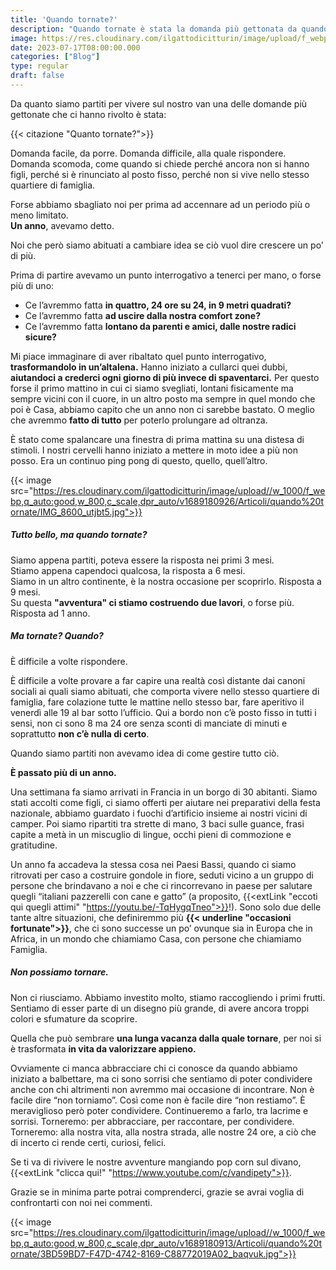 ```yaml
---
title: 'Quando tornate?'
description: "Quando tornate è stata la domanda più gettonata da quando siamo partiti per vivere la nostra vita a bordo di un van. Domanda facile o difficile? Scoprilo in questo articolo."
image: https://res.cloudinary.com/ilgattodicitturin/image/upload/f_webp,q_auto:good,w_800,c_scale,dpr_auto/v1689180920/Articoli/quando%20tornate/IMG_2899_ha372q.jpg
date: 2023-07-17T08:00:00.000
categories: ["Blog"]
type: regular
draft: false
---
```


Da quanto siamo partiti per vivere sul nostro van una delle domande più gettonate che ci hanno rivolto è stata:

{{< citazione "Quanto tornate?">}}

Domanda facile, da porre.
Domanda difficile, alla quale rispondere.
Domanda scomoda, come quando si chiede perché ancora non si hanno figli, perché si è rinunciato al posto fisso, perché non si vive nello stesso quartiere di famiglia. 


Forse abbiamo sbagliato noi per prima ad accennare ad un periodo più o meno limitato.  
**Un anno**, avevamo detto.

Noi che però siamo abituati a cambiare idea se ciò vuol dire crescere un po' di più.

Prima di partire avevamo un punto interrogativo a tenerci per mano, o forse più di uno:

- Ce l’avremmo fatta **in quattro, 24 ore su 24, in 9 metri quadrati?** 
- Ce l’avremmo fatta **ad uscire dalla nostra comfort zone?**
- Ce l’avremmo fatta **lontano da parenti e amici, dalle nostre radici sicure?**

Mi piace immaginare di aver ribaltato quel punto interrogativo, **trasformandolo in un’altalena.**
Hanno iniziato a cullarci quei dubbi, **aiutandoci a crederci ogni giorno di più invece di spaventarci.**
Per questo forse il primo mattino in cui ci siamo svegliati, lontani fisicamente ma sempre vicini con il cuore, in un altro posto ma sempre in quel mondo che poi è Casa, abbiamo capito che un anno non ci sarebbe bastato. O meglio che avremmo **fatto di tutto** per poterlo prolungare ad oltranza. 

È stato come spalancare una finestra di prima mattina su una distesa di stimoli. 
I nostri cervelli hanno iniziato a mettere in moto idee a più non posso. Era un continuo ping pong di questo, quello, quell’altro.

{{< image src="https://res.cloudinary.com/ilgattodicitturin/image/upload//w_1000/f_webp,q_auto:good,w_800,c_scale,dpr_auto/v1689180926/Articoli/quando%20tornate/IMG_8600_utjbt5.jpg">}}


##### Tutto bello, ma quando tornate? 

Siamo appena partiti, poteva essere la risposta nei primi 3 mesi.  
Stiamo appena capendoci qualcosa, la risposta a 6 mesi.  
Siamo in un altro continente, è la nostra occasione per scoprirlo. Risposta a 9 mesi.  
Su questa **"avventura" ci stiamo costruendo due lavori**, o forse più. Risposta ad 1 anno.  

##### Ma tornate? Quando? 

È difficile a volte rispondere.  

È difficile a volte provare a far capire una realtà così distante dai canoni sociali ai quali siamo abituati, che comporta vivere nello stesso quartiere di famiglia, fare colazione tutte le mattine nello stesso bar, fare aperitivo il venerdì alle 19 al bar sotto l’ufficio. 
Qui a bordo non c’è posto fisso in tutti i sensi, non ci sono 8 ma 24 ore senza sconti di manciate di minuti e soprattutto **non c’è nulla di certo**. 

Quando siamo partiti non avevamo idea di come gestire tutto ciò. 

**È passato più di un anno.**

Una settimana fa siamo arrivati in Francia in un borgo di 30 abitanti. Siamo stati accolti come figli, ci siamo offerti per aiutare nei preparativi della festa nazionale, abbiamo guardato i fuochi d’artificio insieme ai nostri vicini di camper. Poi siamo ripartiti tra strette di mano, 3 baci sulle guance, frasi capite a metà in un miscuglio di lingue, occhi pieni di commozione e gratitudine.

Un anno fa accadeva la stessa cosa nei Paesi Bassi, quando ci siamo ritrovati per caso a costruire gondole in fiore, seduti vicino a un gruppo di persone che brindavano a noi e che ci rincorrevano in paese per salutare quegli “italiani pazzerelli con cane e gatto” (a proposito, {{<extLink "eccoti qui quegli attimi" "https://youtu.be/-TqHygqTneo">}}!). 
Sono solo due delle tante altre situazioni, che definiremmo più **{{< underline "occasioni fortunate">}}**, che ci sono successe un po’ ovunque sia in Europa che in Africa, in un mondo che chiamiamo Casa, con persone che chiamiamo Famiglia.

##### Non possiamo tornare. 

Non ci riusciamo. Abbiamo investito molto, stiamo raccogliendo i primi frutti. 
Sentiamo di esser parte di un disegno più grande, di avere ancora troppi colori e sfumature da scoprire.  

Quella che può sembrare **una lunga vacanza dalla quale tornare**, per noi si è trasformata **in vita da valorizzare appieno.**  

Ovviamente ci manca abbracciare chi ci conosce da quando abbiamo iniziato a balbettare, ma ci sono sorrisi che sentiamo di poter condividere anche con chi altrimenti non avremmo mai occasione di incontrare.
Non è facile dire “non torniamo”.
Così come non è facile dire “non restiamo”.
È meraviglioso però poter condividere. Continueremo a farlo, tra lacrime e sorrisi.
Torneremo: per abbracciare, per raccontare, per condividere. 
Torneremo: alla nostra vita, alla nostra strada, alle nostre 24 ore, a ciò che di incerto ci rende certi, curiosi, felici.

Se ti va di rivivere le nostre avventure mangiando pop corn sul divano, {{<extLink "clicca qui!" "https://www.youtube.com/c/vandipety">}}.

Grazie se in minima parte potrai comprenderci, grazie se avrai voglia di confrontarti con noi nei commenti.

{{< image src="https://res.cloudinary.com/ilgattodicitturin/image/upload//w_1000/f_webp,q_auto:good,w_800,c_scale,dpr_auto/v1689180913/Articoli/quando%20tornate/3BD59BD7-F47D-4742-8169-C88772019A02_baqvuk.jpg">}}